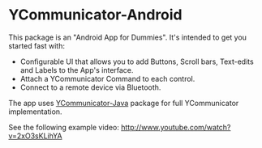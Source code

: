 YCommunicator-Android
=====================

This package is an "Android App for Dummies". 
It's intended to get you started fast with:
 - Configurable UI that allows you to add Buttons, Scroll bars, Text-edits and Labels to the App's interface.
 - Attach a YCommunicator Command to each control.
 - Connect to a remote device via Bluetooth.
 
The app uses [YCommunicator-Java](https://github.com/oyagev/YCommunicator-Java) package for full YCommunicator implementation. 

See the following example video:
http://www.youtube.com/watch?v=2xO3sKLihYA

